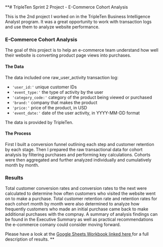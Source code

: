 **# TripleTen Sprint 2 Project - E-Commerce Cohort Analysis

This is the 2nd project I worked on in the TripleTen Business Intelligence Analyst program. It was a great opportunity to work with transaction logs and use them to analyze website performance.

### E-Commerce Cohort Analysis

The goal of this project is to help an e-commerce team understand how well their website is converting product page views into purchases. 

#### The Data

The data included one raw_user_activity transaction log:

- `'user_id:'` unique customer IDs
- `'event_type:'` the type of activity by the user
- `'category_code:'` category of the product being viewed or purchased
- `'brand:'` company that makes the product
- `'price:'` price of the product, in USD
- `'event_date:'` date of the user activity, in YYYY-MM-DD format

The data is provided by TripleTen.

#### The Process

First I built a conversion funnel outlining each step and customer retention by each stage. Then I prepared the raw transactional data for cohort analysis by filtering purchases and performing key calculations. Cohorts were then aggregated and further analyzed individually and cumulatively month by month.

### Results 
Total customer conversion rates and conversion rates to the next were calculated to determine how often customers who visited the website went on to make a purchase. Total customer retention rate and retention rates for each cohort month by month were also determined to analyze how frequently customers who made an initial purchase came back to make additional purchases with the compnay. A summary of analysis findings can be found in the Executive Summary as well as practical recommendations the e-commerce comany could consider moving forward. 


Please have a look at the [Google Sheets Workbook linked here ](https://docs.google.com/spreadsheets/d/1RJXpP5sq4VEvNBJWPpVhWK2vMkSgRY1oYPffN4hywLo/edit?usp=sharing)for a full description of results.
**
